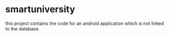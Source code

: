 # smartuniversity
this project contains the code for an android application which is not linked to the database.
